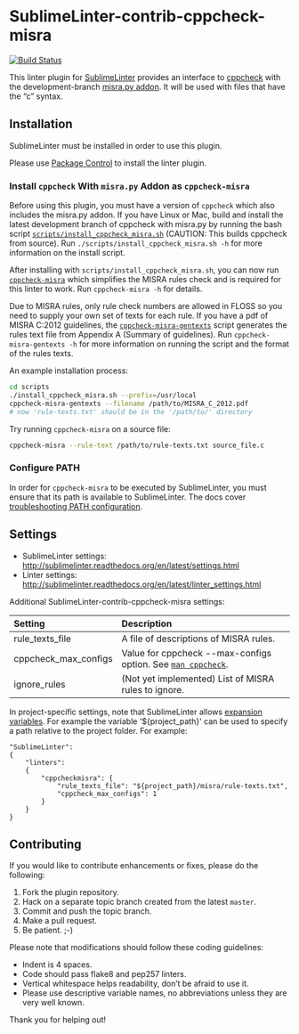 SublimeLinter-contrib-cppcheck-misra
================================

[![Build Status](https://travis-ci.org/ChisholmKyle/SublimeLinter-contrib-cppcheck-misra.svg?branch=master)](https://travis-ci.org/ChisholmKyle/SublimeLinter-contrib-cppcheck-misra)

This linter plugin for [SublimeLinter](https://github.com/SublimeLinter/SublimeLinter) provides an interface to [cppcheck](https://github.com/danmar/cppcheck) with the development-branch [misra.py addon](https://github.com/danmar/cppcheck/tree/master/addons). It will be used with files that have the “c” syntax.

## Installation

SublimeLinter must be installed in order to use this plugin.

Please use [Package Control](https://packagecontrol.io) to install the linter plugin.

### Install `cppcheck` With `misra.py` Addon as `cppcheck-misra`

Before using this plugin, you must have a version of `cppcheck` which also includes the misra.py addon. If you have Linux or Mac, build and install the latest development branch of cppcheck with misra.py by running the bash script [`scripts/install_cppcheck_misra.sh`](scripts/install_cppcheck_misra.sh) (CAUTION: This builds cppcheck from source). Run `./scripts/install_cppcheck_misra.sh -h` for more information on the install script.

After installing with `scripts/install_cppcheck_misra.sh`, you can now run [`cppcheck-misra`](scripts/cppcheck-misra) which simplifies the MISRA rules check and is required for this linter to work. Run `cppcheck-misra -h` for details.

Due to MISRA rules, only rule check numbers are allowed in FLOSS so you need to supply your own set of texts for each rule. If you have a pdf of MISRA C:2012 guidelines, the [`cppcheck-misra-gentexts`](scripts/cppcheck-misra-gentexts) script generates the rules text file from Appendix A (Summary of guidelines). Run `cppcheck-misra-gentexts -h` for more information on running the script and the format of the rules texts.

An example installation process:
   ```sh
   cd scripts
   ./install_cppcheck_misra.sh --prefix=/usr/local
   cppcheck-misra-gentexts --filename /path/to/MISRA_C_2012.pdf
   # now 'rule-texts.txt' should be in the '/path/to/' directory
   ```

Try running `cppcheck-misra` on a source file:
   ```sh
   cppcheck-misra --rule-text /path/to/rule-texts.txt source_file.c
   ```

### Configure PATH

In order for `cppcheck-misra` to be executed by SublimeLinter, you must ensure that its path is available to SublimeLinter. The docs cover [troubleshooting PATH configuration](http://sublimelinter.readthedocs.io/en/latest/troubleshooting.html#finding-a-linter-executable).

## Settings
- SublimeLinter settings: http://sublimelinter.readthedocs.org/en/latest/settings.html
- Linter settings: http://sublimelinter.readthedocs.org/en/latest/linter_settings.html

Additional SublimeLinter-contrib-cppcheck-misra settings:

|Setting|Description|
|:------|:----------|
|rule_texts_file|A file of descriptions of MISRA rules.|
|cppcheck_max_configs|Value for cppcheck --max-configs option. See [`man cppcheck`](https://linux.die.net/man/1/cppcheck).|
|ignore_rules|(Not yet implemented) List of MISRA rules to ignore.|


In project-specific settings, note that SublimeLinter allows [expansion variables](http://sublimelinter.readthedocs.io/en/latest/settings.html#settings-expansion). For example the variable '${project_path}' can be used to specify a path relative to the project folder. For example:

```
"SublimeLinter":
{
    "linters":
    {
        "cppcheckmisra": {
            "rule_texts_file": "${project_path}/misra/rule-texts.txt",
            "cppcheck_max_configs": 1
        }
    }
}
```

## Contributing

If you would like to contribute enhancements or fixes, please do the following:

1. Fork the plugin repository.
1. Hack on a separate topic branch created from the latest `master`.
1. Commit and push the topic branch.
1. Make a pull request.
1. Be patient.  ;-)

Please note that modifications should follow these coding guidelines:

- Indent is 4 spaces.
- Code should pass flake8 and pep257 linters.
- Vertical whitespace helps readability, don’t be afraid to use it.
- Please use descriptive variable names, no abbreviations unless they are very well known.

Thank you for helping out!
